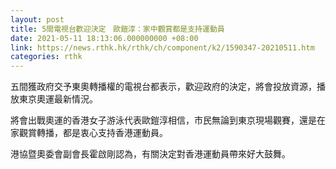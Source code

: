 ```yaml
---
layout: post
title: 5間電視台歡迎決定　歐鎧淳：家中觀賞都是支持運動員
date: 2021-05-11 18:13:06.000000000 +08:00
link: https://news.rthk.hk/rthk/ch/component/k2/1590347-20210511.htm
categories: rthk
---
```


五間獲政府交予東奧轉播權的電視台都表示，歡迎政府的決定，將會投放資源，播放東京奧運最新情況。

將會出戰奧運的香港女子游泳代表歐鎧淳相信，市民無論到東京現場觀賽，還是在家觀賞轉播，都是衷心支持香港運動員。

港協暨奧委會副會長霍啟剛認為，有關決定對香港運動員帶來好大鼓舞。
